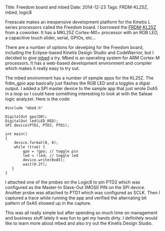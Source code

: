 Title: Freedom board and mbed
Date: 2014-12-23
Tags: FRDM-KL25Z, mbed, logic8

Freescale makes an inexpensive development platform for the Kinetis L series 
processors called the Freedom board. I borrowed the 
[FRDM-KL25Z](http://www.freescale.com/webapp/sps/site/prod_summary.jsp?code=FRDM-KL25Z)
from a coworker. It has a MKL25Z Cortex-M0+ processor with an RGB LED, a 
capacitive touch slider, serial, GPIOs, etc... 

There are a number of options for develping for the Freedom board, including
the Eclipse-based Kinetis Design Studio and CodeWarrior, but I decided to give
[mbed](https://mbed.org/) a try. Mbed is an operating system for ARM Cortex-M
processors. It has a web-based development environment and compiler which makes
it really easy to try out. 

The mbed environment has a number of sample apps for the KL25Z. The frdm_gpio
app basically just flashes the RGB LED and a toggles a digial output. I added
a SPI master device to the sample app that just wrote 0xA5 in a loop so I could
have something interesting to look at with the Saleae logic analyzer. Here is 
the code:

    #include "mbed.h"

    DigitalOut gpo(D0);
    DigitalOut led(LED_RED);
    SPI device(PTD2, PTD3, PTD1);

    int main()
    {
        device.format(8, 0);
        while (true) {
            gpo = !gpo; // toggle pin
            led = !led; // toggle led
            device.write(0xA5);
            wait(0.2f);
       }
    }  

I attached one of the probes on the Logic8 to pin PTD2 which was configured as
the Master-In Slave-Out (MOSI) PIN on the SPI device. Another probe was attached
to PTD1 which was configured as SCLK. Then I captured a trace while running the 
app and verified the alternating bit pattern of 0xA5 showed up in the capture.

This was all really simple but after spending so much time on management
and business stuff lately it was fun to get my hands dirty. I definitely would
like to learn more about mbed and also try out the Kinetis Design Studio.

